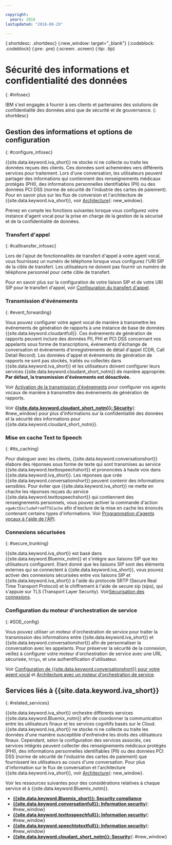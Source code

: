 ```yaml
---

copyright:
  years: 2018
lastupdated: "2018-08-29"

---
```


{:shortdesc: .shortdesc}
{:new_window: target="_blank"}
{:codeblock: .codeblock}
{:pre: .pre}
{:screen: .screen}
{:tip: .tip}


# Sécurité des informations et confidentialité des données
{: #infosec}

IBM s'est engagée à fournir à ses clients et partenaires des solutions de confidentialité des données ainsi que de sécurité et de gouvernance.
{: shortdesc}

## Gestion des informations et options de configuration
{: #configure_infosec}

{{site.data.keyword.iva_short}} ne stocke ni ne collecte ou traite les données reçues des clients. Ces données sont acheminées vers différents services pour traitement. Lors d'une conversation, les utilisateurs peuvent partager des informations qui contiennent des renseignements médicaux protégés (PHI), des informations personnelles identifiables (PII) ou des données PCI DSS (norme de sécurité de l'industrie des cartes de paiement). Pour en savoir plus sur les flux de conversion et l'architecture de {{site.data.keyword.iva_short}}, voir [Architecture](about.html#architecture){: new_window}.

Prenez en compte les fonctions suivantes lorsque vous configurez votre instance d'agent vocal pour la prise en charge de la gestion de la sécurisé et de la confidentialité de données.

### Transfert d'appel
{:  #calltransfer_infosec}

Lors de l'ajout de fonctionnalités de transfert d'appel à votre agent vocal, vous fournissez un numéro de téléphone lorsque vous configurez l'URI SIP de la cible de transfert. Les utilisateurs ne doivent pas fournir un numéro de téléphone personnel pour cette cible de transfert.

Pour en savoir plus sur la configuration de votre liaison SIP et de votre URI SIP pour le transfert d'appel, voir [Configuration du transfert d'appel](call-transfer.html).

### Transmission d'événements
{: #event_forwarding}

Vous pouvez configurer votre agent vocal de manière à transmettre les événements de génération de rapports à une instance de base de données {{site.data.keyword.cloudantfull}}. Ces événements de génération de rapports peuvent inclure des données PII, PHI et PCI DSS concernant vos appelants sous forme de transcriptions, événements d'échange de conversation et événements d'enregistrements de détail d'appel (CDR, Call Detail Record). Les données d'appel et événements de génération de rapports ne sont pas stockés, traités ou collectés dans {{site.data.keyword.iva_short}} et les utilisateurs doivent configurer leurs services {{site.data.keyword.cloudant_short_notm}} de manière appropriée. **Par défaut, la transmission d'événements est désactivée.**

Voir [Activation de la transmission d'événements](event-forwarding.html) pour configurer vos agents vocaux de manière à transmettre des événements de génération de rapports.

Voir [**{{site.data.keyword.cloudant_short_notm}}: Sécurity**](../Cloudant/offerings/security.html#security){: #new_window} pour plus d'informations sur la confidentialité des données et la sécurité des informations pour {{site.data.keyword.cloudant_short_notm}}.

### Mise en cache Text to Speech
{: #tts_caching}

Pour dialoguer avec les clients, {{site.data.keyword.conversationshort}} élabore des réponses sous forme de texte qui sont transmises au service {{site.data.keyword.texttospeechshort}} et prononcées à haute voix dans {{site.data.keyword.iva_short}}. Les réponses que crée {{site.data.keyword.conversationshort}} peuvent contenir des informations sensibles. Pour éviter que {{site.data.keyword.iva_short}} ne mette en chache les réponses reçues du service {{site.data.keyword.texttospeechshort}} qui contiennent des renseignements personnels, vous pouvez activer la commande d'action `vgwActExcludeFromTTSCache` afin d'exclure de la mise en cache les énoncés contenant certains types d'informations. Voir [Programmation d'agents vocaux à l'aide de l'API](api.html#action-sequencess).

### Connexions sécurisées
{: #secure_trunking}

{{site.data.keyword.iva_short}} est basé dans {{site.data.keyword.Bluemix_notm}} et s'intègre aux liaisons SIP que les utilisateurs configurent. Etant donné que les liaisons SIP sont des éléments externes qui se connectent à {{site.data.keyword.iva_short}}, vous pouvez activer des connexions sécurisées entre vos liaisons SIP et {{site.data.keyword.iva_short}} à l'aide du protocole SRTP (Secure Real Time Transport Protocol) et le chiffrement à l'aide de secure sip (sips), qui s'appuie sur TLS (Transport Layer Security). Voir[Sécurisation des connexions](secure-trunking.html).

### Configuration du moteur d'orchestration de service
{: #SOE_config}

Vous pouvez utiliser un moteur d'orchestration de service pour traiter la transmission des informations entre {{site.data.keyword.iva_short}} et {{site.data.keyword.conversationshort}} afin de personnaliser la conversation avec les appelants. Pour préserver la sécurité de la connexion, veillez à configurer votre moteur d'orchestration de service avec une URL sécurisée, `https`, et une authentification d'utilisateur.

Voir [Configuration de {{site.data.keyword.conversationshort}} pour votre agent vocal](managing.html#conversation_va) et [Architecture avec un moteur d'orchestration de service](about.html#arch-soe).

## Services liés à {{site.data.keyword.iva_short}}
{: #related_services}

{{site.data.keyword.iva_short}} orchestre différents services {{site.data.keyword.Bluemix_notm}} afin de coordonner la communication entre les utilisateurs finaux et les services cognitifs basés sur le Cloud. {{site.data.keyword.iva_short}} ne stocke ni ne collecte ou traite les données d'une manière susceptible d'enfreindre les droits des utilisateurs finaux. Cependant, selon la configuration des services associés, ces services intégrés peuvent collecter des renseignements médicaux protégés (PHI), des informations personnelles identifiables (PII) ou des données PCI DSS (norme de sécurité de l'industrie des cartes de paiement) que fournissent les utilisateurs au cours d'une conversation. Pour plus d'information sur le flux de conversation et l'architecture {{site.data.keyword.iva_short}}, voir [Architecture](about.html#architecture){: new_window}.

Voir les ressources suivantes pour des considérations relatives à chaque service et à {{site.data.keyword.Bluemix_notm}}.

  * [**{{site.data.keyword.Bluemix_short}}: Security compliance**](../../security/compliance.html)
  * [**{{site.data.keyword.conversationfull}}: Information security**](../conversation/information-security.html){: #new_window}
  * [**{{site.data.keyword.texttospeechfull}}: Information security**](../text-to-speech/information-security.html){: #new_window}
  * [**{{site.data.keyword.speechtotextfull}}: Information security**](../speech-to-text/information-security.html){: #new_window}
  * [**{{site.data.keyword.cloudant_short_notm}}: Security**](../Cloudant/offerings/security.html#security){: #new_window}
